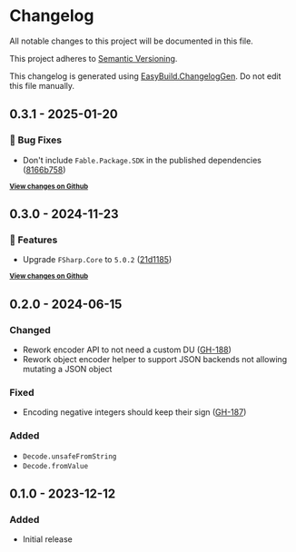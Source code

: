 # Changelog

All notable changes to this project will be documented in this file.

This project adheres to [Semantic Versioning](https://semver.org/spec/v2.0.0.html).

This changelog is generated using [EasyBuild.ChangelogGen](https://github.com/easybuild-org/EasyBuild.ChangelogGen). Do not edit this file manually.

<!-- EasyBuild: START -->
<!-- last_commit_released: 8166b758b1579eb722725187dc40308839615cf3 -->
<!-- EasyBuild: END -->

## 0.3.1 - 2025-01-20

### 🐞 Bug Fixes

* Don't include `Fable.Package.SDK` in the published dependencies ([8166b758](https://github.com/thoth-org/Thoth.Json/commit/8166b758b1579eb722725187dc40308839615cf3))

<strong><small>[View changes on Github](https://github.com/thoth-org/Thoth.Json/compare/21d1185b4b1edb58debeed8fe5214a0878e47cb6..8166b758b1579eb722725187dc40308839615cf3)</small></strong>

## 0.3.0 - 2024-11-23

### 🚀 Features

* Upgrade `FSharp.Core` to `5.0.2` ([21d1185](https://github.com/thoth-org/Thoth.Json/commit/21d1185b4b1edb58debeed8fe5214a0878e47cb6))

<strong><small>[View changes on Github](https://github.com/thoth-org/Thoth.Json/compare/84b59b79244dc933c10ef91eaecd0ff561ab039e..21d1185b4b1edb58debeed8fe5214a0878e47cb6)</small></strong>

## 0.2.0 - 2024-06-15

### Changed

* Rework encoder API to not need a custom DU ([GH-188](https://github.com/thoth-org/Thoth.Json/pull/188/))
* Rework object encoder helper to support JSON backends not allowing mutating a JSON object

### Fixed

* Encoding negative integers should keep their sign ([GH-187](https://github.com/thoth-org/Thoth.Json/issues/187))

### Added

* `Decode.unsafeFromString`
* `Decode.fromValue`

## 0.1.0 - 2023-12-12

### Added

* Initial release
